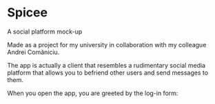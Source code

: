 # Spicee
A social platform mock-up 

Made as a project for my university in collaboration with my colleague Andrei Comăniciu.

The app is actually a client that resembles a rudimentary social media platform that allows you to befriend other users and send messages to them.

When you open the app, you are greeted by the log-in form:

